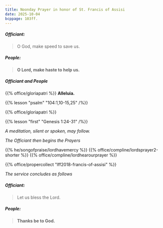 ```yaml
---
title: Noonday Prayer in honor of St. Francis of Assisi
date: 2025-10-04
bcppage: 103ff.
---
```

##### Officiant:
> O God, make speed to save us.

##### **People:**
> **O Lord, make haste to help us.**

##### Officiant and **People**
{{% office/gloriapatri %}}
**Alleluia.**

{{% lesson "psalm" "104:1,10-15,25" /%}}

{{% office/gloriapatri %}}


{{% lesson "first" "Genesis 1:24-31" /%}}

_A meditation, silent or spoken, may follow._

_The Officiant then begins the Prayers_

{{% he/songofpraise/lordhavemercy %}}
{{% office/compline/lordsprayer2-shorter %}}
{{% office/compline/lordhearourprayer %}}

{{% office/propercollect "lff2018-francis-of-assisi" %}}

_The service concludes as follows_

##### Officiant:
> Let us bless the Lord.

##### **People:**
> **Thanks be to God.**
